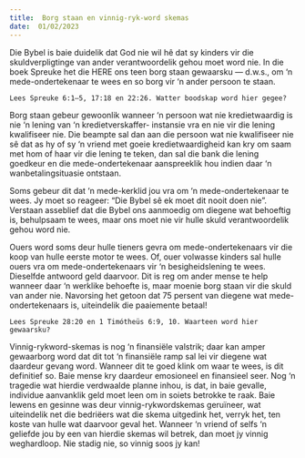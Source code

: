 ```yaml
---
title:  Borg staan en vinnig-ryk-word skemas
date:  01/02/2023
---
```


Die Bybel is baie duidelik dat God nie wil hê dat sy kinders vir die skuldverpligtinge van ander verantwoordelik gehou moet word nie. In die boek Spreuke het die HERE ons teen borg staan gewaarsku — d.w.s., om ‘n mede-ondertekenaar te wees en so borg vir ‘n ander persoon te staan.

`Lees Spreuke 6:1–5, 17:18 en 22:26. Watter boodskap word hier gegee?`

Borg staan gebeur gewoonlik wanneer ‘n persoon wat nie kredietwaardig is nie ‘n lening van ‘n kredietverskaffer- instansie vra en nie vir die lening kwalifiseer nie. Die beampte sal dan aan die persoon wat nie kwalifiseer nie sê dat as hy of sy ‘n vriend met goeie kredietwaardigheid kan kry om saam met hom of haar vir die lening te teken, dan sal die bank die lening goedkeur en die mede-ondertekenaar aanspreeklik hou indien daar ‘n wanbetalingsituasie ontstaan.

Soms gebeur dit dat ‘n mede-kerklid jou vra om ‘n mede-ondertekenaar te wees. Jy moet so reageer: “Die Bybel sê ek moet dit nooit doen nie”. Verstaan asseblief dat die Bybel ons aanmoedig om diegene wat behoeftig is, behulpsaam te wees, maar ons moet nie vir hulle skuld verantwoordelik gehou word nie.

Ouers word soms deur hulle tieners gevra om mede-ondertekenaars vir die koop van hulle eerste motor te wees. Of, ouer volwasse kinders sal hulle ouers vra om mede-ondertekenaars vir ‘n besigheidslening te wees. Dieselfde antwoord geld daarvoor.  Dit is reg om ander mense te help wanneer daar ‘n werklike behoefte is, maar moenie borg staan vir die skuld van ander nie. Navorsing het getoon dat 75 persent van diegene wat mede-ondertekenaars is, uiteindelik die paaiemente betaal!

`Lees Spreuke 28:20 en 1 Timótheüs 6:9, 10. Waarteen word hier gewaarsku?`

Vinnig-rykword-skemas is nog ‘n finansiële valstrik;  daar kan amper gewaarborg word dat dit tot ‘n finansiële ramp sal lei vir diegene wat daardeur gevang word. Wanneer dit te goed klink om waar te wees, is dit definitief so. Baie mense kry daardeur emosioneel en finansieel seer. Nog ‘n tragedie wat hierdie verdwaalde planne inhou, is dat, in baie gevalle, individue aanvanklik geld moet leen om in soiets betrokke te raak. Baie lewens en gesinne was deur vinnig-rykwordskemas geruïneer, wat uiteindelik net die bedriëers wat die skema uitgedink het, verryk het, ten koste van hulle wat daarvoor geval het. Wanneer ‘n vriend of selfs ‘n geliefde jou by een van hierdie skemas wil betrek, dan moet jy vinnig weghardloop.  Nie stadig nie, so vinnig soos jy kan!